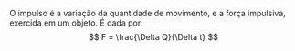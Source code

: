 O impulso é a variação da quantidade de movimento, e a força impulsiva, exercida em um objeto. É dada por:
$$
F = \frac{\Delta Q}{\Delta t}
$$
